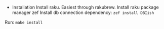 * Installation
Install raku. Easiest through rakubrew.
Install raku package manager zef
Install db connection dependency:
```zef install DBIish```

Run:
```make install```
